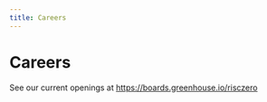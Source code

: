 ```yaml
---
title: Careers
---
```


# Careers
See our current openings at https://boards.greenhouse.io/risczero
